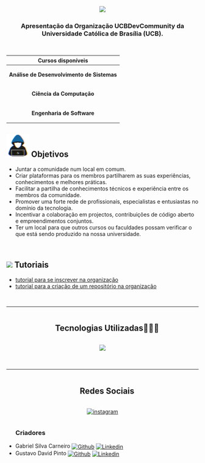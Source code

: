 <p align="center">
    <a href="https://github.com/DenverCoder1/readme-typing-svg"><img src="https://readme-typing-svg.herokuapp.com?font=Fira+Code&color=cyan&size=25&center=true&vCenter=true&Time=1000&width=600&height=100&lines=Bem+Vindo+à+UCBDevCommunity"></a>
</p>
<h3 align="center">
    Apresentação da Organização UCBDevCommunity da Universidade Católica de Brasília (UCB).
</h3>
<br>
<div align="center">
    
| Cursos disponíveis    |
| :--------: |
| <p><b>Análise de Desenvolvimento de Sistemas</b></p>  | 
| <p><b>Ciência da Computação</p></b> | 
| <p><b>Engenharia de Software</p></b>    |

</div>

## <picture><img src = "https://github.com/0xAbdulKhalid/0xAbdulKhalid/raw/main/assets/mdImages/about_me.gif" width = 60px></picture> **Objetivos**

- Juntar a comunidade num local em comum.
- Criar plataformas para os membros partilharem as suas experiências, conhecimentos e melhores práticas.
- Facilitar a partilha de conhecimentos técnicos e experiência entre os membros da comunidade.
- Promover uma forte rede de profissionais, especialistas e entusiastas no domínio da tecnologia.
- Incentivar a colaboração em projectos, contribuições de código aberto e empreendimentos conjuntos.
- Ter um local para que outros cursos ou faculdades possam verificar o que está sendo produzido na nossa universidade.

<!--- stats (end) -->
<br>
<!-- tutorials -->

## <picture><img src = "https://user-images.githubusercontent.com/74038190/271839856-3b4607a1-1cc6-41f1-926f-892ae880e7a5.gif" width = 80px></picture> **Tutoriais**

- <a href="https://github.com/Organizacao-Catolica/.github/blob/main/tutoriais/increverOrg.md">tutorial para se inscrever na organização</a>
- <a href="https://github.com/Organizacao-Catolica/.github/blob/main/tutoriais/nomenclaturaRepo.md">tutorial para a criação de um repositório na organização</a>
<br>
<!--tech stack icons-->

--- 

<!--h1 without bottom border-->
<div id="user-content-toc">
  <ul align="center">
    <summary><h2 style="display: inline-block">Tecnologias Utilizadas👨🏻‍💻</h2></summary>
  </ul>
</div>
<p align="center">
  <a href="https://skillicons.dev">
    <img src="https://skillicons.dev/icons?i=adonis,ae,ai,alpinejs,androidstudio,angular,ansible,arduino,astro,atom,au,autocad,aws,azure,babel,bash,blender,bootstrap,bots,bsd,c,cassandra,clojure,cloudflare,cmake,codepen,cpp,crystal,cs,css,dart,deno,devto,discord,django,docker,dotnet,dynamodb,eclipse,electron,elixir,emacs,express,fastapi,figma,firebase,flask,flutter,forth,fortran,gamemakerstudio,gatsby,gcp,git,github,gitlab,go,godot,gradle,graphql,gtk,haskell,heroku,hibernate,html,java,jest,jquery,js,kafka,kotlin,kubernetes,laravel,latex,linux,lua,mastodon,materialui,matlab,maven,md,mongodb,mysql,neovim,nestjs,netlify,nextjs,nodejs,ocaml,perl,php,postgres,postman,powershell,pr,prisma,prometheus,ps,py,pytorch,qt,r,rails,raspberrypi,react,redis,redux,regex,ruby,rust,sass,scala,selenium,sequelize,solidjs,spring,sqlite,stackoverflow,svelte,swift,symfony,tailwind,tauri,tensorflow,threejs,ts,unity,unreal,vala,vercel,visualstudio,vite,vscode,vue,wasm,webflow,webpack,wordpress,xd,zig&perline=20" />
  </a>
</p>
<br>

---

<!-- Connect with me -->
<!--h2 without bottom border-->
<div id="user-content-toc">
  <ul align="center">
    <summary><h2 style="display: inline-block">Redes Sociais</h2></summary>
  </ul>
</div>

<!--icons and links-->
<p align="center">
<a href="https://www.instagram.com/cursosdetiucb/" target="blank"><img align="center" src="https://github.com/gauravghongde/social-icons/blob/master/SVG/Color/Instagram.svg" alt="instagram" height="50" width="50" /></a>
</p>


<div id="user-content-toc">
  <ul align="left">
    <summary><h3 style="display: inline-block">Criadores</h3></summary>
      <li>Gabriel Silva Carneiro <a href="https://www.github.com/Erudhir101" target="blank"><img align="center" src="https://github.com/gauravghongde/social-icons/blob/master/SVG/Color/Github.svg" alt="Github" height="50" width="25" /></a> <a href="https://www.linkedin.com/in/gabriel-silva-carneiro/" target="blank"><img align="center" src="https://github.com/gauravghongde/social-icons/blob/master/SVG/Color/LinkedIN.svg" alt="Linkedin" height="50" width="25" /></a>
</li>
      <li>Gustavo David Pinto  <a href="https://github.com/Gustavo-David" target="blank"><img align="center" src="https://github.com/gauravghongde/social-icons/blob/master/SVG/Color/Github.svg" alt="Github" height="50" width="25" /></a> <a href="https://www.linkedin.com/in/gustavo-david-pinto-1b04a0203/" target="blank"><img align="center" src="https://github.com/gauravghongde/social-icons/blob/master/SVG/Color/LinkedIN.svg" alt="Linkedin" height="50" width="25" /></a></li>
  </ul>
</div>

